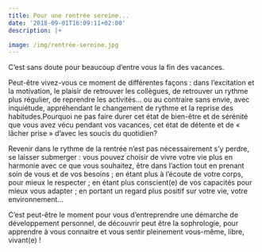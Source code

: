```yaml
---
title: Pour une rentrée sereine...
date: '2018-09-01T16:09:11+02:00'
description: |+

image: /img/rentrée-sereine.jpg
---
```

C’est sans doute pour beaucoup d’entre vous la fin des vacances.

Peut-être vivez-vous ce moment de différentes façons : dans l’excitation et la motivation, le plaisir de retrouver les collègues, de retrouver un rythme plus régulier, de reprendre les activités… ou au contraire sans envie, avec inquiétude, appréhendant le changement de rythme et la reprise des habitudes.Pourquoi ne pas faire durer cet état de bien-être et de sérénité que vous avez vécu pendant vos vacances, cet état de détente et de « lâcher prise » d’avec les soucis du quotidien?

Revenir dans le rythme de la rentrée n’est pas nécessairement s’y perdre, se laisser submerger : vous pouvez choisir de vivre votre vie plus en harmonie avec ce que vous souhaitez, être dans l’action tout en prenant soin de vous et de vos besoins ; en étant plus à l’écoute de votre corps, pour mieux le respecter ; en étant plus conscient(e) de vos capacités pour mieux vous adapter ; en portant un regard plus positif sur votre vie, votre environnement…

C’est peut-être le moment pour vous d’entreprendre une démarche de développement personnel, de découvrir peut être la sophrologie, pour apprendre à vous connaitre et vous sentir pleinement vous-même, libre, vivant(e) !
